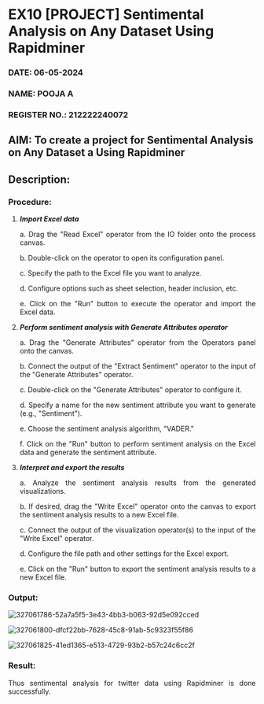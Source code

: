 # EX10 [PROJECT] Sentimental Analysis on Any Dataset Using Rapidminer
### DATE: 06-05-2024
### NAME: POOJA A
### REGISTER NO.: 212222240072
## AIM: To create a project for Sentimental Analysis on Any Dataset a Using Rapidminer
## Description: 
<div align = "justify">

### Procedure:
1) ***Import Excel data***
    <p>a. Drag the "Read Excel" operator from the IO folder onto the process canvas.
    <p>b. Double-click on the operator to open its configuration panel.
    <p>c. Specify the path to the Excel file you want to analyze.
    <p>d. Configure options such as sheet selection, header inclusion, etc.
    <p>e. Click on the "Run" button to execute the operator and import the Excel data.
2) ***Perform sentiment analysis with Generate Attributes operator***
    <p>a. Drag the "Generate Attributes" operator from the Operators panel onto the canvas.
    <p>b. Connect the output of the "Extract Sentiment" operator to the input of the "Generate Attributes" operator.
    <p>c. Double-click on the "Generate Attributes" operator to configure it.
    <p>d. Specify a name for the new sentiment attribute you want to generate (e.g., "Sentiment").
    <p>e. Choose the sentiment analysis algorithm, "VADER."
    <p>f. Click on the "Run" button to perform sentiment analysis on the Excel data and generate the sentiment attribute.
3) ***Interpret and export the results***
    <p>a. Analyze the sentiment analysis results from the generated visualizations.
    <p>b. If desired, drag the "Write Excel" operator onto the canvas to export the sentiment analysis results to a new Excel file.
    <p>c. Connect the output of the visualization operator(s) to the input of the "Write Excel" operator.
    <p>d. Configure the file path and other settings for the Excel export.
    <p>e. Click on the "Run" button to export the sentiment analysis results to a new Excel file.

### Output:
![327061786-52a7a5f5-3e43-4bb3-b063-92d5e092cced](https://github.com/poojaanbu0/WDM_EXP10/assets/119390329/d5076664-00b0-44e5-8305-d82c1353ec52)

![327061800-dfcf22bb-7628-45c8-91ab-5c9323f55f86](https://github.com/poojaanbu0/WDM_EXP10/assets/119390329/fa90e413-dbc5-45a9-8e49-2ead377dde88)

![327061825-41ed1365-e513-4729-93b2-b57c24c6cc2f](https://github.com/poojaanbu0/WDM_EXP10/assets/119390329/8f3e6c66-46a2-48e9-8a45-cf18690865f1)


### Result:
Thus sentimental analysis for twitter data using Rapidminer is done successfully.
